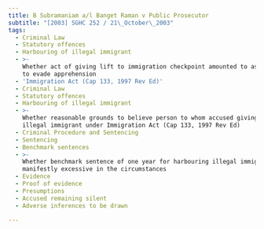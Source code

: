 ```yaml
---
title: B Subramaniam a/l Banget Raman v Public Prosecutor
subtitle: "[2003] SGHC 252 / 21\_October\_2003"
tags:
  - Criminal Law
  - Statutory offences
  - Harbouring of illegal immigrant
  - >-
    Whether act of giving lift to immigration checkpoint amounted to assistance
    to evade apprehension
  - 'Immigration Act (Cap 133, 1997 Rev Ed)'
  - Criminal Law
  - Statutory offences
  - Harbouring of illegal immigrant
  - >-
    Whether reasonable grounds to believe person to whom accused giving lift was
    illegal immigrant under Immigration Act (Cap 133, 1997 Rev Ed)
  - Criminal Procedure and Sentencing
  - Sentencing
  - Benchmark sentences
  - >-
    Whether benchmark sentence of one year for harbouring illegal immigrant
    manifestly excessive in the circumstances
  - Evidence
  - Proof of evidence
  - Presumptions
  - Accused remaining silent
  - Adverse inferences to be drawn

---
```


